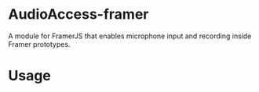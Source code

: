 # AudioAccess-framer
A module for FramerJS that enables microphone input and recording inside Framer prototypes.

# Usage
